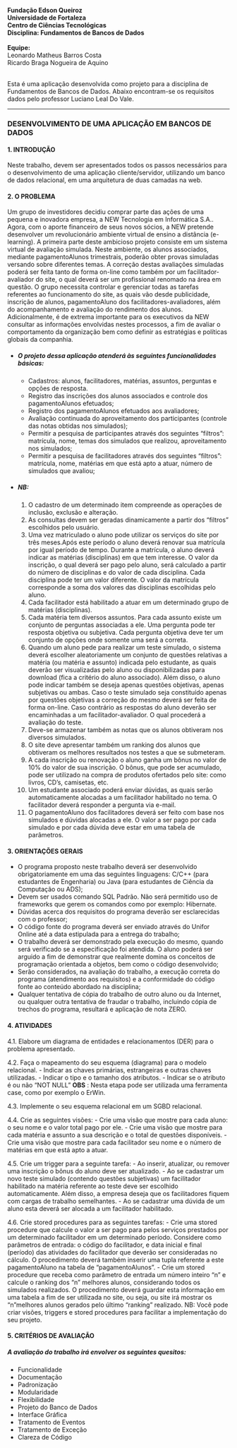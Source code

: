 **Fundação Edson Queiroz** <br>
**Universidade de Fortaleza** <br>
**Centro de Ciências Tecnológicas** <br>
**Disciplina: Fundamentos de Bancos de Dados** <br>
<br>
**Equipe:** <br>
Leonardo Matheus Barros Costa <br>
Ricardo Braga Nogueira de Aquino <br> 
<br>

Esta é uma aplicação desenvolvida como projeto para a disciplina de Fundamentos de Bancos de Dados. Abaixo encontram-se os requisitos dados pelo professor Luciano Leal Do Vale.

***

### DESENVOLVIMENTO DE UMA APLICAÇÃO EM BANCOS DE DADOS

#### 1. INTRODUÇÃO
Neste trabalho, devem ser apresentados todos os passos necessários para o desenvolvimento de uma aplicação cliente/servidor, utilizando um banco de dados relacional, em uma arquitetura de duas camadas na web.

#### 2. O PROBLEMA
Um grupo de investidores decidiu comprar parte das ações de uma pequena e inovadora empresa, a NEW Tecnologia em Informática S.A.. Agora, com o aporte financeiro de seus novos sócios, a NEW pretende desenvolver um revolucionário ambiente virtual de ensino a distância (e-learning). A primeira parte deste ambicioso projeto consiste em um sistema virtual de avaliação simulada. Neste ambiente, os alunos associados, mediante pagamentoAlunos trimestrais, poderão obter provas simuladas versando sobre diferentes temas. A correção destas avaliações simuladas poderá ser feita tanto de forma on-line como também por um facilitador-avaliador do site, o qual deverá ser um profissional renomado na área em questão. O grupo necessita controlar e gerenciar todas as tarefas referentes ao funcionamento do site, as quais vão desde publicidade, inscrição de alunos, pagamentoAluno dos facilitadores-avaliadores, além do acompanhamento e avaliação do rendimento dos alunos. Adicionalmente, é de extrema importante para os executivos da NEW consultar as informações envolvidas nestes processos, a fim de avaliar o comportamento da organização bem como definir as estratégias e políticas globais da companhia.

+ ##### O projeto dessa aplicação atenderá às seguintes funcionalidades básicas:
  - Cadastros: alunos, facilitadores, matérias, assuntos, perguntas e opções de resposta.
  - Registro das inscrições dos alunos associados e controle dos pagamentoAlunos efetuados;
  - Registro dos pagamentoAlunos efetuados aos avaliadores;
  - Avaliação continuada do aproveitamento dos participantes (controle das notas obtidas nos simulados);
  - Permitir a pesquisa de participantes através dos seguintes “filtros”: matrícula, nome, temas dos simulados que realizou, aproveitamento nos simulados;
  - Permitir a pesquisa de facilitadores através dos seguintes “filtros”: matrícula, nome, matérias em que está apto a atuar, número de simulados que avaliou;

+ ##### NB:
  1. O cadastro de um determinado item compreende as operações de inclusão, exclusão e alteração.
  2. As consultas devem ser geradas dinamicamente a partir dos “filtros” escolhidos pelo usuário.
  3. Uma vez matriculado o aluno pode utilizar os serviços do site por três meses.Após este período o aluno deverá renovar        sua matrícula por igual período de tempo. Durante a matrícula, o aluno deverá indicar as matérias (disciplinas) em que        tem interesse. O valor da inscrição, o qual deverá ser pago pelo aluno, será calculado a partir do número de disciplinas      e do valor de cada disciplina. Cada disciplina pode ter um valor diferente. O valor da matrícula corresponde a soma dos      valores das disciplinas escolhidas pelo aluno.
  4. Cada facilitador está habilitado a atuar em um determinado grupo de matérias (disciplinas).
  5. Cada matéria tem diversos assuntos. Para cada assunto existe um conjunto de perguntas associadas a ele. Uma pergunta pode ter resposta objetiva ou subjetiva. Cada pergunta objetiva deve ter um conjunto de opções onde somente uma será a correta.
  6. Quando um aluno pede para realizar um teste simulado, o sistema deverá escolher aleatoriamente um conjunto de questões relativas a matéria (ou matéria e assunto) indicada pelo estudante, as quais deverão ser visualizadas pelo aluno ou disponibilizadas para download (fica a critério do aluno associado). Além disso, o aluno pode indicar também se deseja apenas questões objetivas, apenas subjetivas ou ambas. Caso o teste simulado seja constituído apenas por questões objetivas a correção do mesmo deverá ser feita de forma on-line. Caso contrário as respostas do aluno deverão ser encaminhadas a um facilitador-avaliador. O qual procederá a avaliação do teste.
  7. Deve-se armazenar também as notas que os alunos obtiveram nos diversos simulados.
  8. O site deve apresentar também um ranking dos alunos que obtiveram os melhores resultados nos testes a que se submeteram.
  9. A cada inscrição ou renovação o aluno ganha um bônus no valor de 10% do valor de sua inscrição. O bônus, que pode ser acumulado, pode ser utilizado na compra de produtos ofertados pelo site: como livros, CD’s, camisetas, etc.
  10. Um estudante associado poderá enviar dúvidas, as quais serão automaticamente alocadas a um facilitador habilitado no tema. O facilitador deverá responder a pergunta via e-mail.
  11. O pagamentoAluno dos facilitadores deverá ser feito com base nos simulados e dúvidas alocadas a ele. O valor a ser pago por cada simulado e por cada dúvida deve estar em uma tabela de parâmetros.

#### 3. ORIENTAÇÕES GERAIS
- O programa proposto neste trabalho deverá ser desenvolvido obrigatoriamente em uma das seguintes linguagens: C/C++ (para estudantes de Engenharia) ou Java (para estudantes de Ciência da Computação ou ADS);
- Devem ser usados comando SQL Padrão. Não será permitido uso de frameworks que gerem os comandos como por exemplo: Hibernate.
- Dúvidas acerca dos requisitos do programa deverão ser esclarecidas com o professor;
- O código fonte do programa deverá ser enviado através do Unifor Online até a data estipulada para a entrega do trabalho;
- O trabalho deverá ser demonstrado pela execução do mesmo, quando será verificado se a especificação foi atendida. O aluno poderá ser arguido a fim de demonstrar que realmente domina os conceitos de programação orientada a objetos, bem como o código desenvolvido;
- Serão considerados, na avaliação do trabalho, a execução correta do programa (atendimento aos requisitos) e a conformidade do código fonte ao conteúdo abordado na disciplina;
- Qualquer tentativa de cópia do trabalho de outro aluno ou da Internet, ou qualquer outra tentativa de fraudar o trabalho, incluindo cópia de trechos do programa, resultará e aplicação de nota ZERO.

#### 4. ATIVIDADES
  4.1. Elabore um diagrama de entidades e relacionamentos (DER) para o problema apresentado.
  
  4.2. Faça o mapeamento do seu esquema (diagrama) para o modelo relacional.
    - Indicar as chaves primárias, estrangeiras e outras chaves utilizadas.
    - Indicar o tipo e o tamanho dos atributos.
    - Indicar se o atributo é ou não “NOT NULL”
    __OBS__ : Nesta etapa pode ser utilizada uma ferramenta case, como por exemplo o ErWin.

  4.3. Implemente o seu esquema relacional em um SGBD relacional.
  
  4.4. Crie as seguintes visões:
    - Crie uma visão que mostre para cada aluno: o seu nome e o valor total pago por ele.
    - Crie uma visão que mostre para cada matéria e assunto a sua descrição e o total de questões disponíveis.
    - Crie uma visão que mostre para cada facilitador seu nome e o número de matérias em que está apto a atuar.

  4.5. Crie um trigger para a seguinte tarefa:
    - Ao inserir, atualizar, ou remover uma inscrição o bônus do aluno deve ser atualizado.
    - Ao se cadastrar um novo teste simulado (contendo questões subjetivas) um facilitador habilitado na matéria referente ao teste deve ser escolhido automaticamente. Além disso, a empresa deseja que os facilitadores fiquem com cargas de trabalho semelhantes.
    - Ao se cadastrar uma dúvida de um aluno esta deverá ser alocada a um facilitador habilitado.

  4.6. Crie stored procedures para as seguintes tarefas:
    - Crie uma stored procedure que calcule o valor a ser pago para pelos serviços prestados por um determinado facilitador em um determinado período. Considere como parâmetros de entrada: o código do facilitador, e data inicial e final (período) das atividades do facilitador que deverão ser consideradas no cálculo. O procedimento deverá também inserir uma tupla referente a este pagamentoAluno na tabela de “pagamentoAlunos”.
    - Crie um stored procedure que receba como parâmetro de entrada um número inteiro “n” e calcule o ranking dos “n” melhores alunos, considerando todos os simulados realizados. O procedimento deverá guardar esta informação em uma tabela a fim de ser utilizada no site, ou seja, ou site irá mostrar os “n”melhores alunos gerados pelo último “ranking” realizado.
    NB: Você pode criar visões, triggers e stored procedures para facilitar a implementação do seu projeto.

#### 5. CRITÉRIOS DE AVALIAÇÃO
##### A avaliação do trabalho irá envolver os seguintes quesitos:
   - Funcionalidade
  - Documentação
  - Padronização
  - Modularidade
  - Flexibilidade
  - Projeto do Banco de Dados
  - Interface Gráfica
  - Tratamento de Eventos
  - Tratamento de Exceção
  - Clareza de Código
